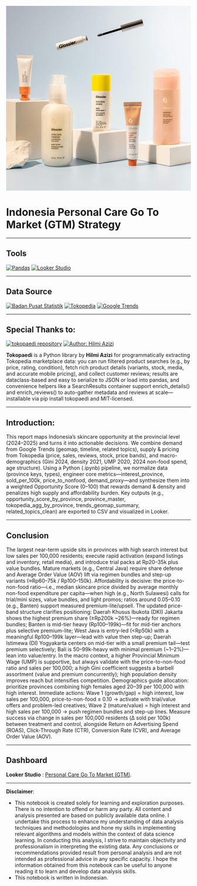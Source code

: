 ![Personal Care Image](https://github.com/DarlyP/Indonesia-Personal-Care-Go-To-Market--GTM--Strategy/blob/main/readme_image/personal_care.jpg)

# Indonesia Personal Care Go To Market (GTM) Strategy

---

## Tools
[<img src="https://img.shields.io/badge/Pandas-150458?style=for-the-badge&logo=pandas&logoColor=white" alt="Pandas" />](https://pandas.pydata.org/)
[<img src="https://img.shields.io/badge/Looker%20Studio-4285F4?style=for-the-badge&logo=looker&logoColor=white" alt="Looker Studio" />](https://lookerstudio.google.com/)


---

## Data Source

[<img src="https://img.shields.io/badge/Badan%20Pusat%20Statistik-0093DD?style=for-the-badge&logoColor=white" alt="Badan Pusat Statistik" />](https://www.bps.go.id/)
[<img src="https://img.shields.io/badge/Tokopedia-42B549?style=for-the-badge&logo=tokopedia&logoColor=white" alt="Tokopedia" />](https://www.tokopedia.com/)
[<img src="https://img.shields.io/badge/Google%20Trends-4285F4?style=for-the-badge&logo=google&logoColor=white" alt="Google Trends" />](https://trends.google.com/trends/)


---

## Special Thanks to: 

[<img src="https://img.shields.io/badge/tokopaedi-Repository-24292e?style=for-the-badge&logo=github&logoColor=white" alt="tokopaedi repository" />](https://github.com/hilmiazizi/tokopaedi)
[<img src="https://img.shields.io/badge/Author-Hilmi%20Azizi-24292e?style=for-the-badge&logo=github&logoColor=white" alt="Author: Hilmi Azizi" />](https://github.com/hilmiazizi)

**Tokopaedi** is a Python library by **Hilmi Azizi** for programmatically extracting Tokopedia marketplace data: you can run filtered product searches (e.g., by price, rating, condition), fetch rich product details (variants, stock, media, and accurate mobile pricing), and collect customer reviews; results are dataclass-based and easy to serialize to JSON or load into pandas, and convenience helpers like a SearchResults container support enrich_details() and enrich_reviews() to auto-gather metadata and reviews at scale—installable via pip install tokopaedi and MIT-licensed.

---

## Introduction:

This report maps Indonesia’s skincare opportunity at the provincial level (2024–2025) and turns it into actionable decisions. We combine demand from Google Trends (geomap, timeline, related topics), supply & pricing from Tokopedia (price, sales, reviews, stock, price bands), and macro-demographics (Gini 2024, density 2021, UMP 2020, 2024 non-food spend, age structure). Using a Python (.ipynb) pipeline, we normalize data (province keys, types), engineer core metrics—interest_province, sold_per_100k, price_to_nonfood, demand_proxy—and synthesize them into a weighted Opportunity Score (0–100) that rewards demand & density and penalizes high supply and affordability burden. Key outputs (e.g., opportunity_score_by_province, province_master, tokopedia_agg_by_province, trends_geomap_summary, related_topics_clean) are exported to CSV and visualized in Looker. 

---

## Conclusion

The largest near-term upside sits in provinces with high search interest but low sales per 100,000 residents; execute rapid activation (expand listings and inventory, retail media), and introduce trial packs at Rp20–35k plus value bundles. Mature markets (e.g., Central Java) require share defense and Average Order Value (AOV) lift via regimen bundles and step-up variants (≈Rp60–75k / Rp100–150k). Affordability is decisive: the price-to-non-food ratio—i.e., median skincare price divided by average monthly non-food expenditure per capita—when high (e.g., North Sulawesi) calls for trial/mini sizes, value bundles, and light promos; ratios around 0.05–0.10 (e.g., Banten) support measured premium-lite/upsell. The updated price-band structure clarifies positioning: Daerah Khusus Ibukota (DKI) Jakarta shows the highest premium share (≥Rp200k ~26%)—ready for regimen bundles; Banten is mid-tier heavy (Rp100–199k)—fit for mid-tier anchors plus selective premium-lite; West Java is entry-led (<Rp50k) with a meaningful Rp100–199k layer—lead with value then step-up; Daerah Istimewa (DI) Yogyakarta centers on mid-tier with a small premium tail—test premium selectively; Bali is 50–99k-heavy with minimal premium (~1–2%)—lean into value/entry. In the macro context, a higher Provincial Minimum Wage (UMP) is supportive, but always validate with the price-to-non-food ratio and sales per 100,000; a high Gini coefficient suggests a barbell assortment (value and premium concurrently); high population density improves reach but intensifies competition. Demographics guide allocation: prioritize provinces combining high females aged 20–39 per 100,000 with high interest. Immediate actions: Wave 1 (growth/gap) = high interest, low sales per 100,000, price-to-non-food ≤ 0.10 → activate with trial/value offers and problem-led creatives; Wave 2 (mature/value) = high interest and high sales per 100,000 → push regimen bundles and step-up lines. Measure success via change in sales per 100,000 residents (Δ sold per 100k) between treatment and control, alongside Return on Advertising Spend (ROAS), Click-Through Rate (CTR), Conversion Rate (CVR), and Average Order Value (AOV).

---

## Dashboard

**Looker Studio** : [Personal Care Go To Market (GTM)](https://lookerstudio.google.com/reporting/a1038cd1-10fa-4b3e-800c-9380352f54b7).

---

**Disclaimer**: 
- This notebook is created solely for learning and exploration purposes. There is no intention to offend or harm any party. All content and analysis presented are based on publicly available data online. I undertake this process to enhance my understanding of data analysis techniques and methodologies and hone my skills in implementing relevant algorithms and models within the context of data science learning. In conducting this analysis, I strive to maintain objectivity and professionalism in interpreting the existing data. Any conclusions or recommendations provided result from personal analysis and are not intended as professional advice in any specific capacity. I hope the information obtained from this notebook can be useful to anyone reading it to learn and develop data analysis skills.
- This notebook is written in Indonesian.
